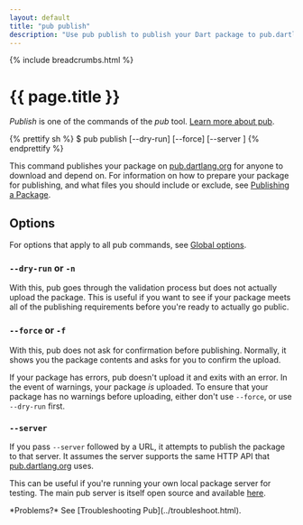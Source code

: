 ```yaml
---
layout: default
title: "pub publish"
description: "Use pub publish to publish your Dart package to pub.dartlang.org."
---
```


{% include breadcrumbs.html %}

# {{ page.title }}

_Publish_ is one of the commands of the _pub_ tool.
[Learn more about pub](/tools/pub/).

{% prettify sh %}
$ pub publish [--dry-run] [--force] [--server <url>]
{% endprettify %}

This command publishes your package on
[pub.dartlang.org](https://pub.dartlang.org) for anyone to download and depend
on. For information on how to prepare your package for publishing,
and what files you should include or exclude,
see [Publishing a Package](../publishing.html).

## Options

For options that apply to all pub commands, see
[Global options](/tools/pub/cmd/#global-options).

### `--dry-run` or `-n`

With this, pub goes through the validation process but does not actually upload
the package. This is useful if you want to see if your package meets all of the
publishing requirements before you're ready to actually go public.

### `--force` or `-f`

With this, pub does not ask for confirmation before publishing. Normally, it
shows you the package contents and asks for you to confirm the upload.

If your package has errors, pub doesn't upload it and exits with an error.
In the event of warnings, your package *is* uploaded.
To ensure that your package has no warnings before uploading,
either don't use `--force`, or use `--dry-run` first.

### `--server`

If you pass `--server` followed by a URL, it attempts to publish the
package to that server. It assumes the server supports the same HTTP API that
[pub.dartlang.org][pubsite] uses.

This can be useful if you're running your own local package server for testing.
The main pub server is itself open source and available [here][pub repo].

[pubsite]: https://pub.dartlang.org
[pub repo]: https://github.com/dart-lang/pub-dartlang

<aside class="alert alert-info" markdown="1">
*Problems?*
See [Troubleshooting Pub](../troubleshoot.html).
</aside>

